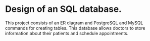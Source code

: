 # Design of an SQL database.

This project consists of an ER diagram and PostgreSQL and MySQL commands for creating tables. This database allows doctors to store information about their patients and schedule appointments.
